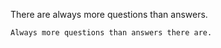 
There are always more questions than answers.
~~~~~~~~~~~ Amazing Cat Separator ~~~~~~~~~~~
Always more questions than answers there are.

